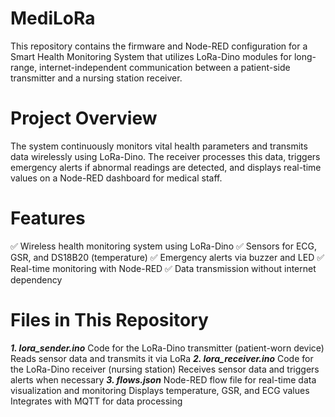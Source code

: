 # MediLoRa
This repository contains the firmware and Node-RED configuration for a Smart Health Monitoring System that utilizes LoRa-Dino modules for long-range, internet-independent communication between a patient-side transmitter and a nursing station receiver.

# **Project Overview**
The system continuously monitors vital health parameters and transmits data wirelessly using LoRa-Dino. The receiver processes this data, triggers emergency alerts if abnormal readings are detected, and displays real-time values on a Node-RED dashboard for medical staff.

# **Features**
✅ Wireless health monitoring system using LoRa-Dino
✅ Sensors for ECG, GSR, and DS18B20 (temperature)
✅ Emergency alerts via buzzer and LED
✅ Real-time monitoring with Node-RED
✅ Data transmission without internet dependency

# **Files in This Repository**
**_1. lora_sender.ino_**
Code for the LoRa-Dino transmitter (patient-worn device)
Reads sensor data and transmits it via LoRa
**_2. lora_receiver.ino_**
Code for the LoRa-Dino receiver (nursing station)
Receives sensor data and triggers alerts when necessary
**_3. flows.json_**
Node-RED flow file for real-time data visualization and monitoring
Displays temperature, GSR, and ECG values
Integrates with MQTT for data processing
